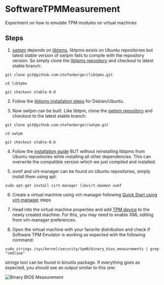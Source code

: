 # SoftwareTPMMeasurement

Experiment on how to emulate TPM modules on virtual machines

## Steps

1. [swtpm](https://github.com/stefanberger/swtpm) depends on [libtpms](https://github.com/stefanberger/libtpms).
libtpms exists on Ubuntu repositories but latest stable version of swtpm fails to compile with the repository version.
So simply clone the [libtpms repository](https://github.com/stefanberger/libtpms) and checkout to latest stable branch:

`git clone git@github.com:stefanberger/libtpms.git`

`cd libtpms`

`git checkout stable-0.8`

2. Follow the [libtpms installation steps](https://github.com/stefanberger/libtpms/blob/stable-0.8/INSTALL) for Debian/Ubuntu.

3. Now swtpm can be built. Like libtpm, clone the [swtpm repository](https://github.com/stefanberger/swtpm)
and checkout to the latest stable branch:

`git clone git@github.com:stefanberger/swtpm.git`

`cd swtpm`

`git checkout stable-0.6`

4. Follow the [installation guide](https://github.com/stefanberger/swtpm/blob/stable-0.6/INSTALL) BUT without reinstalling
libtpms from Ubuntu repositories while installing all other dependencies. This can overwrite the compatible version which
we just compiled and installed.

5. ovmf and virt-manager can be found on Ubuntu repositories, simply install them using apt:

`sudo apt-get install virt-manager libvirt-daemon ovmf`

6. Create a virtual machine using virt-manager following [Quick Start using virt-manager](https://wiki.ubuntu.com/UEFI/OVMF)
steps

7. Head into the virtual machine properties and add [TPM device](https://en.opensuse.org/Software_TPM_Emulator_For_QEMU#Start_swtpm_with_libvirt)
to the newly created machine. For this, you may need to enable XML editing from virt-manager preferences.

8. Open the virtual machine with your favorite distribution and check if Software TPM Emulator is working as expected
with the following command:

`sudo strings /sys/kernel/security/tpm0/binary_bios_measurements | grep "cmdline"`

strings tool can be found in binutils package. If everything goes as expected, you should see an output similar to this one:

![Binary BIOS Measurement](measurement.png)

